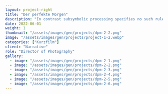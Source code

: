 ```yaml
---
layout: project-right
title: "Der perfekte Morgen"
description: "In contrast subsymbolic processing specifies no such rules a priori and relies on emergent properties of processing units"
date: 2022-06-01
weight: 1
thumbnail: "/assets/images/gen/projects/dpm-2-2.png"
image: "/assets/images/gen/projects/project-1-2.webp"
categories: ["Kurzfilm"]
client: "Narrative"
role: "Director of Photography"
gallery:
  - image: "/assets/images/gen/projects/dpm-2-1.png"
  - image: "/assets/images/gen/projects/dpm-2-2.png"
  - image: "/assets/images/gen/projects/dpm-2-3.png"
  - image: "/assets/images/gen/projects/dpm-2-4.png"
  - image: "/assets/images/gen/projects/dpm-2-5.png"
  - image: "/assets/images/gen/projects/dpm-2-6.png"
---
```


